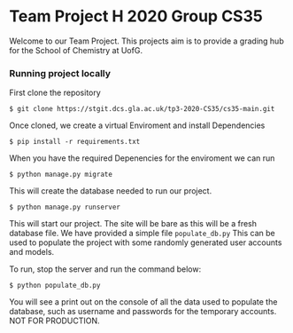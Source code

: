 # Team Project H 2020 Group CS35
 Welcome to our Team Project. This projects aim is to provide a grading hub for the School of Chemistry at UofG.

### Running project locally

First clone the repository

 `$ git clone https://stgit.dcs.gla.ac.uk/tp3-2020-CS35/cs35-main.git`

 Once cloned, we create a virtual Enviroment and install Dependencies

 `$ pip install -r requirements.txt`

 When you have the required Depenencies for the enviroment we can run

 `$ python manage.py migrate`

 This will create the database needed to run our project.

 `$ python manage.py runserver`

 This will start our project. The site will be bare as this will be a fresh database file. We have provided a simple file `populate_db.py`
 This can be used to populate the project with some randomly generated user accounts and models.

 To run, stop the server and run the command below:

 `$ python populate_db.py`

 You will see a print out on the console of all the data used to populate the database, such as username and passwords for the temporary accounts. NOT FOR PRODUCTION.



